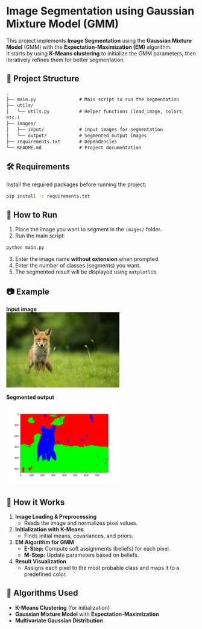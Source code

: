 # Image Segmentation using Gaussian Mixture Model (GMM)

This project implements **Image Segmentation** using the **Gaussian Mixture Model** (GMM) with the **Expectation-Maximization (EM)** algorithm.  
It starts by using **K-Means clustering** to initialize the GMM parameters, then iteratively refines them for better segmentation.

## 📌 Project Structure
```
.
├── main.py                # Main script to run the segmentation
├── utils/
│   └── utils.py           # Helper functions (load_image, colors, etc.)
├── images/
│   ├── input/             # Input images for segmentation
│   └── output/            # Segmented output images
├── requirements.txt       # Dependencies
└── README.md              # Project documentation
```


## 🛠 Requirements
Install the required packages before running the project:
```bash
pip install -r requirements.txt
```

## 🚀 How to Run
1. Place the image you want to segment in the `images/` folder.
2. Run the main script:
```bash
python main.py
```
3. Enter the image name **without extension** when prompted.
4. Enter the number of classes (segments) you want.
5. The segmented result will be displayed using `matplotlib`.

## 📷 Example
**Input image**  
<img src="images/input/fox.jpg" width="300">

**Segmented output**  
<img src="images/output/fox.png" width="300">

## 📖 How it Works
1. **Image Loading & Preprocessing**  
   - Reads the image and normalizes pixel values.
2. **Initialization with K-Means**  
   - Finds initial means, covariances, and priors.
3. **EM Algorithm for GMM**  
   - **E-Step:** Compute soft assignments (beliefs) for each pixel.
   - **M-Step:** Update parameters based on beliefs.
4. **Result Visualization**  
   - Assigns each pixel to the most probable class and maps it to a predefined color.

## 🧮 Algorithms Used
- **K-Means Clustering** (for initialization)
- **Gaussian Mixture Model** with **Expectation-Maximization**
- **Multivariate Gaussian Distribution**

